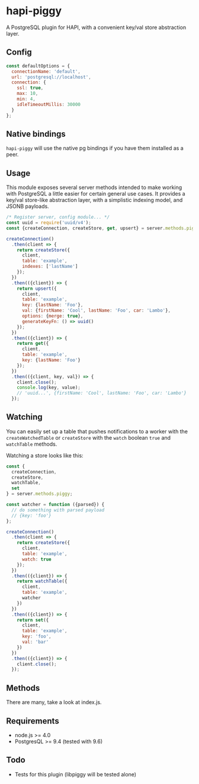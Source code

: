 # hapi-piggy
A PostgreSQL plugin for HAPI, with a convenient key/val store abstraction layer.

## Config

```javascript
const defaultOptions = {
  connectionName: 'default',
  url: 'postgresql://localhost',
  connection: {
    ssl: true,
    max: 10,
    min: 4,
    idleTimeoutMillis: 30000
  }
};
```

## Native bindings

`hapi-piggy` will use the native pg bindings if you have them installed as a peer.

## Usage

This module exposes several server methods intended to make working with PostgreSQL a little easier for certain general use cases. It provides a key/val store-like abstraction layer, with a simplistic indexing model, and JSONB payloads.

```javascript
/* Register server, config module... */
const uuid = require('uuid/v4');
const {createConnection, createStore, get, upsert} = server.methods.piggy;

createConnection()
  .then(client => {
    return createStore({
      client,
      table: 'example',
      indexes: ['lastName']
    });
  })
  .then(({client}) => {
    return upsert({
      client,
      table: 'example',
      key: {lastName: 'Foo'},
      val: {firstName: 'Cool', lastName: 'Foo', car: 'Lambo'},
      options: {merge: true},
      generateKeyFn: () => uuid()
    });
  })
  .then(({client}) => {
    return get({
      client,
      table: 'example',
      key: {lastName: 'Foo'}
    });
  })
  .then(({client, key, val}) => {
    client.close();
    console.log(key, value);
    // 'uuid...', {firstName: 'Cool', lastName: 'Foo', car: 'Lambo'}
  });
```

## Watching

You can easily set up a table that pushes notifications to a worker with the `createWatchedTable` or `createStore` with the `watch` boolean `true` and `watchTable` methods.

Watching a store looks like this:

```javascript
const {
  createConnection,
  createStore,
  watchTable,
  set
} = server.methods.piggy;

const watcher = function ({parsed}) {
  // do something with parsed payload
  // {key: 'foo'}
};

createConnection()
  .then(client => {
    return createStore({
      client,
      table: 'example',
      watch: true
    });
  })
  .then(({client}) => {
    return watchTable({
      client,
      table: 'example',
      watcher
    })
  })
  .then(({client}) => {
    return set({
      client,
      table: 'example',
      key: 'foo',
      val: 'bar'
    })
  })
  .then(({client}) => {
    client.close();
  });
```

## Methods

There are many, take a look at index.js.

## Requirements

* node.js >= 4.0
* PostgresQL >= 9.4 (tested with 9.6)

## Todo

* Tests for this plugin (libpiggy will be tested alone)
